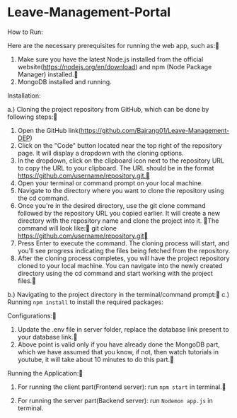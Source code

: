 # Leave-Management-Portal

How to Run:

Here are the necessary prerequisites for running the web app, such as:

1. Make sure you have the latest Node.js installed from the official website(https://nodejs.org/en/download) and npm (Node Package Manager) installed.
2. MongoDB installed and running.

Installation:

a.) Cloning the project repository from GitHub, which can be done by following steps:

1. Open the GitHub link(https://github.com/Bajrang01/Leave-Management-DEP)
2. Click on the "Code" button located near the top right of the repository page. It will display a dropdown with the cloning options.
3. In the dropdown, click on the clipboard icon next to the repository URL to copy the URL to your clipboard. The URL should be in the format https://github.com/username/repository.git.
4. Open your terminal or command prompt on your local machine.
5. Navigate to the directory where you want to clone the repository using the cd command.
6. Once you're in the desired directory, use the git clone command followed by the repository URL you copied earlier. It will create a new directory with the repository name and clone the project into it. The command will look like:		git clone https://github.com/username/repository.git
7. Press Enter to execute the command. The cloning process will start, and you'll see progress indicating 	the files being fetched from the repository.
8. After the cloning process completes, you will have the project repository cloned to your local machine. 	You  can navigate into the newly created directory using the cd command and start working with the 	project files.

b.) Navigating to the project directory in the terminal/command prompt:
c.) Running `npm install` to install the required packages:

Configurations:

1. Update the .env file in server folder, replace the database link present to your database link.
2. Above point is valid only if you have already done the MongoDB part, which we have assumed that you know, if not, then watch tutorials in youtube, it will take about 10 minutes to do this part.

Running the Application:
1. For running the client part(Frontend server): run `npm start` in terminal.

2. For running the server part(Backend server): run `Nodemon app.js` in terminal.
